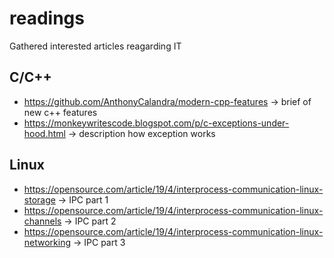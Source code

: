 # readings
Gathered interested articles reagarding IT

## C/C++
* https://github.com/AnthonyCalandra/modern-cpp-features -> brief of new c++ features
* https://monkeywritescode.blogspot.com/p/c-exceptions-under-hood.html -> description how exception works

## Linux
* https://opensource.com/article/19/4/interprocess-communication-linux-storage -> IPC part 1
* https://opensource.com/article/19/4/interprocess-communication-linux-channels -> IPC part 2
* https://opensource.com/article/19/4/interprocess-communication-linux-networking -> IPC part 3
